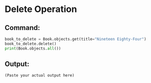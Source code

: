 # Delete Operation

## Command:
```python
book_to_delete = Book.objects.get(title="Nineteen Eighty-Four")
book_to_delete.delete()
print(Book.objects.all())
```

## Output:
```
(Paste your actual output here)
```
